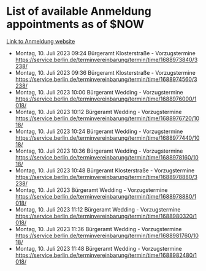 # List of available Anmeldung appointments as of $NOW
[Link to Anmeldung website](https://service.berlin.de/terminvereinbarung/termin/tag.php?termin=1&anliegen[]=120686&dienstleisterlist=122210,122217,327316,122219,327312,122227,327314,122231,327346,122243,327348,122254,122252,329742,122260,329745,122262,329748,122271,327278,122273,327274,122277,327276,330436,122280,327294,122282,327290,122284,327292,122291,327270,122285,327266,122286,327264,122296,327268,150230,329760,122297,327286,122294,327284,122312,329763,122314,329775,122304,327330,122311,327334,122309,327332,317869,122281,327352,122279,329772,122283,122276,327324,122274,327326,122267,329766,122246,327318,122251,327320,122257,327322,122208,327298,122226,327300&herkunft=http%3A%2F%2Fservice.berlin.de%2Fdienstleistung%2F120686%2F)
- Montag, 10. Juli 2023 09:24 Bürgeramt Klosterstraße - Vorzugstermine https://service.berlin.de/terminvereinbarung/termin/time/1688973840/3238/
- Montag, 10. Juli 2023 09:36 Bürgeramt Klosterstraße - Vorzugstermine https://service.berlin.de/terminvereinbarung/termin/time/1688974560/3238/
- Montag, 10. Juli 2023 10:00 Bürgeramt Wedding - Vorzugstermine https://service.berlin.de/terminvereinbarung/termin/time/1688976000/1018/
- Montag, 10. Juli 2023 10:12 Bürgeramt Wedding - Vorzugstermine https://service.berlin.de/terminvereinbarung/termin/time/1688976720/1018/
- Montag, 10. Juli 2023 10:24 Bürgeramt Wedding - Vorzugstermine https://service.berlin.de/terminvereinbarung/termin/time/1688977440/1018/
- Montag, 10. Juli 2023 10:36 Bürgeramt Wedding - Vorzugstermine https://service.berlin.de/terminvereinbarung/termin/time/1688978160/1018/
- Montag, 10. Juli 2023 10:48 Bürgeramt Klosterstraße - Vorzugstermine https://service.berlin.de/terminvereinbarung/termin/time/1688978880/3238/
- Montag, 10. Juli 2023  Bürgeramt Wedding - Vorzugstermine https://service.berlin.de/terminvereinbarung/termin/time/1688978880/1018/
- Montag, 10. Juli 2023 11:12 Bürgeramt Wedding - Vorzugstermine https://service.berlin.de/terminvereinbarung/termin/time/1688980320/1018/
- Montag, 10. Juli 2023 11:36 Bürgeramt Wedding - Vorzugstermine https://service.berlin.de/terminvereinbarung/termin/time/1688981760/1018/
- Montag, 10. Juli 2023 11:48 Bürgeramt Wedding - Vorzugstermine https://service.berlin.de/terminvereinbarung/termin/time/1688982480/1018/
